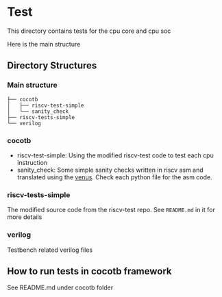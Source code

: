 # Test

This directory contains tests for the cpu core and cpu soc

Here is the main structure

## Directory Structures

### Main structure

```text
├── cocotb
│   ├── riscv-test-simple
│   └── sanity_check
├── riscv-tests-simple
└── verilog
```

### cocotb

- riscv-test-simple: Using the modified riscv-test code to test each cpu instruction
- sanity_check: Some simple sanity checks written in riscv asm and translated using the [venus](https://www.kvakil.me/venus/). Check each python file for the asm code.

### riscv-tests-simple

The modified source code from the riscv-test repo. See `README.md` in it for more details

### verilog

Testbench related verilog files

## How to run tests in cocotb framework

See README.md under cocotb folder

